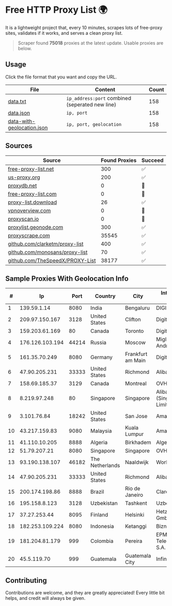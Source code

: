 
# Free HTTP Proxy List 🌍

It is a lightweight project that, every 10 minutes, scrapes lots of free-proxy sites, validates if it works, and serves a clean proxy list.


> Scraper found **75018** proxies at the latest update. Usable proxies are below.

## Usage

Click the file format that you want and copy the URL.


|File|Content|Count|
|----|-------|-----|
|[data.txt](https://raw.githubusercontent.com/themiralay/Proxy-List-World/master/data.txt)|`ip_address:port` combined (seperated new line)|158|
|[data.json](https://raw.githubusercontent.com/themiralay/Proxy-List-World/master/data.json)|`ip, port`|158|
|[data-with-geolocation.json](https://raw.githubusercontent.com/themiralay/Proxy-List-World/master/data-with-geolocation.json)|`ip, port, geolocation`|158|

## Sources

|Source|Found Proxies|Succeed|
|------|-------------|-------|
|[free-proxy-list.net](https://free-proxy-list.net)|300|✅|
|[us-proxy.org](https://www.us-proxy.org)|200|✅|
|[proxydb.net](http://proxydb.net)|0|🚫|
|[free-proxy-list.com](https://free-proxy-list.com/?page=&port=&type%5B%5D=http&type%5B%5D=https&up_time=0&search=Search)|0|🚫|
|[proxy-list.download](https://www.proxy-list.download/HTTP)|26|✅|
|[vpnoverview.com](https://vpnoverview.com/privacy/anonymous-browsing/free-proxy-servers)|0|🚫|
|[proxyscan.io](https://www.proxyscan.io)|0|🚫|
|[proxylist.geonode.com](https://proxylist.geonode.com/api/proxy-list?limit=300&page=1&sort_by=lastChecked&sort_type=desc&protocols=http,https)|300|✅|
|[proxyscrape.com](https://api.proxyscrape.com/v2/?request=displayproxies&protocol=http&timeout=10000&country=all&ssl=all&anonymity=all)|35545|✅|
|[github.com/clarketm/proxy-list](https://raw.githubusercontent.com/clarketm/proxy-list/master/proxy-list-raw.txt)|400|✅|
|[github.com/monosans/proxy-list](https://raw.githubusercontent.com/monosans/proxy-list/main/proxies/http.txt)|70|✅|
|[github.com/TheSpeedX/PROXY-List](https://raw.githubusercontent.com/TheSpeedX/PROXY-List/master/http.txt)|38177|✅|


## Sample Proxies With Geolocation Info

|#|Ip|Port|Country|City|Internet Service Provider|
|-|--|----|-------|----|-------------------------|
|1|139.59.1.14|8080|India|Bengaluru|DIGITALOCEAN|
|2|209.97.150.167|3128|United States|Clifton|DigitalOcean, LLC|
|3|159.203.61.169|80|Canada|Toronto|DigitalOcean, LLC|
|4|176.126.103.194|44214|Russia|Moscow|Miglovets Egor Andreevich|
|5|161.35.70.249|8080|Germany|Frankfurt am Main|DigitalOcean, LLC|
|6|47.90.205.231|33333|United States|Richmond|Alibaba.com LLC|
|7|158.69.185.37|3129|Canada|Montreal|OVH SAS|
|8|8.219.97.248|80|Singapore|Singapore|Alibaba Cloud (Singapore) Private Limited|
|9|3.101.76.84|18242|United States|San Jose|Amazon.com, Inc.|
|10|43.217.159.83|9080|Malaysia|Kuala Lumpur|Amazon.com, Inc.|
|11|41.110.10.205|8888|Algeria|Birkhadem|Algerie Telecom|
|12|51.79.207.21|8080|Singapore|Singapore|OVH SAS|
|13|93.190.138.107|46182|The Netherlands|Naaldwijk|WorldStream B.V.|
|14|47.90.205.231|33333|United States|Richmond|Alibaba.com LLC|
|15|200.174.198.86|8888|Brazil|Rio de Janeiro|Claro S.A|
|16|195.158.8.123|3128|Uzbekistan|Tashkent|Uzbektelecom JSC|
|17|37.27.253.44|8095|Finland|Helsinki|Hetzner Online GmbH|
|18|182.253.109.224|8080|Indonesia|Ketanggi|Biznet Metronet|
|19|181.204.81.179|999|Colombia|Pereira|EPM Telecomunicaciones S.A. E.S.P.|
|20|45.5.119.70|999|Guatemala|Guatemala City|Infinitum S.A.|



## Contributing

Contributions are welcome, and they are greatly appreciated! Every
little bit helps, and credit will always be given.

